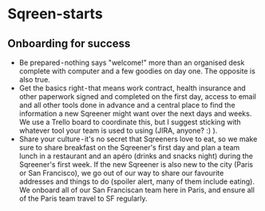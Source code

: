# Sqreen-starts
## Onboarding for success
* Be prepared - nothing says "welcome!" more than an organised desk complete with computer and a few goodies on day one. The opposite is also true. 
* Get the basics right - that means work contract, health insurance and other paperwork signed and completed on the first day, access to email and all other tools done in advance and a central place to find the information a new Sqreener might want over the next days and weeks. We use a Trello board to coordinate this, but I suggest sticking with whatever tool your team is used to using (JIRA, anyone? :) ). 
* Share your culture - it's no secret that Sqreeners love to eat, so we make sure to share breakfast on the Sqreener's first day and plan a team lunch in a restaurant and an apéro (drinks and snacks night) during the Sqreener's first week. If the new Sqreener is also new to the city (Paris or San Francisco), we go out of our way to share our favourite addresses and things to do (spoiler alert, many of them include eating). We onboard all of our San Franciscan team here in Paris, and ensure all of the Paris team travel to SF regularly.
